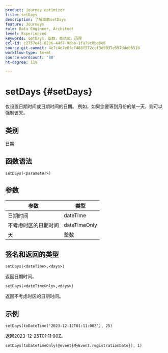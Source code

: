 ```yaml
---
product: journey optimizer
title: setDays
description: 了解函数setDays
feature: Journeys
role: Data Engineer, Architect
level: Experienced
keywords: setDays，函数，表达式，历程
exl-id: c2757e41-8206-44f7-9dbb-1fa79c0ba6e6
source-git-commit: 4e7c4e7e6fcf488f572ccf3e9037e597dde06510
workflow-type: tm+mt
source-wordcount: '80'
ht-degree: 11%

---
```


# setDays {#setDays}

仅设置日期时间或日期时间的日期。 例如，如果您要等到月份的某一天，则可以强制该天。

## 类别

日期

## 函数语法

`setDays(<parameter>)`

## 参数

| 参数 | 类型 |
|--- |--- |
| 日期时间 | dateTime |
| 不考虑时区的日期时间 | dateTimeOnly |
| 天 | 整数 |

## 签名和返回的类型

`setDays(<dateTime>,<days>)`

返回日期时间。

`setDays(<dateTimeOnly>,<days>)`

返回不考虑时区的日期时间。

## 示例

`setDays(toDateTime('2023-12-12T01:11:00Z'), 25)`

返回2023-12-25T01:11:00Z。

`setDays(toDateTimeOnly(@event{MyEvent.registrationDate}), 1)`

